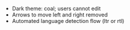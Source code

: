 - Dark theme: coal; users cannot edit
- Arrows to move left and right removed
- Automated language detection flow (ltr or rtl)
